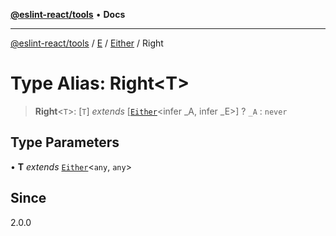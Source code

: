 [**@eslint-react/tools**](../../../../../README.md) • **Docs**

***

[@eslint-react/tools](../../../../../README.md) / [E](../../../README.md) / [Either](../README.md) / Right

# Type Alias: Right\<T\>

> **Right**\<`T`\>: [`T`] *extends* [[`Either`](../../../type-aliases/Either.md)\<infer \_A, infer \_E\>] ? `_A` : `never`

## Type Parameters

• **T** *extends* [`Either`](../../../type-aliases/Either.md)\<`any`, `any`\>

## Since

2.0.0
